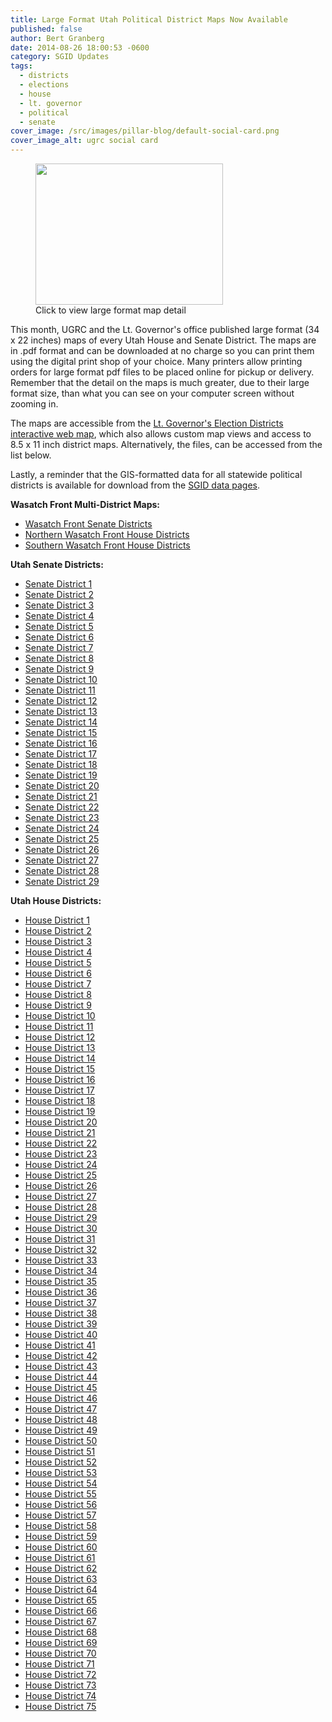 ```yaml
---
title: Large Format Utah Political District Maps Now Available
published: false
author: Bert Granberg
date: 2014-08-26 18:00:53 -0600
category: SGID Updates
tags:
  - districts
  - elections
  - house
  - lt. governor
  - political
  - senate
cover_image: /src/images/pillar-blog/default-social-card.png
cover_image_alt: ugrc social card
---
```


<figure class="caption caption--right"><a href="/images/404.png"><img class="caption__image" src="/images/404.png" alt="" title="district59example" width="300" height="226" /></a><figcaption class="caption__text">Click to view large format map detail</figcaption></figure>This month, UGRC and the Lt. Governor's office published large format (34 x 22 inches) maps of every Utah House and Senate District. The maps are in .pdf format and can be downloaded at no charge so you can print them using the digital print shop of your choice. Many printers allow printing orders for large format pdf files to be placed online for pickup or delivery. Remember that the detail on the maps is much greater, due to their large format size, than what you can see on your computer screen without zooming in.</p>
<p>The maps are accessible from the <a href="https://elections.utah.gov/map/district-maps">Lt. Governor's Election Districts interactive web map</a>, which also allows custom map views and access to 8.5 x 11 inch district maps. Alternatively, the files, can be accessed from the list below. </p>
<p>Lastly, a reminder that the GIS-formatted data for all statewide political districts is available for download from the <a href="/products/sgid/political/">SGID data pages</a>.</p>
<p><strong>Wasatch Front Multi-District Maps:</strong></p>
<ul>
<li><a href='https://elections.utah.gov/Media/Default/Documents/VotingDistrictMaps/LargeFormat/UtahSenateDistricts/SenateDistricts_WasatchFront.pdf'> Wasatch Front Senate Districts</a></li>
<li><a href='https://elections.utah.gov/Media/Default/Documents/VotingDistrictMaps/LargeFormat/UtahHouseDistricts/HouseDistricts_WasatchFrontNorth.pdf'> Northern Wasatch Front House Districts</a></li>
<li><a href='https://elections.utah.gov/Media/Default/Documents/VotingDistrictMaps/LargeFormat/UtahHouseDistricts/HouseDistricts_WasatchFrontSouth.pdf'> Southern Wasatch Front House Districts</a></li>
</ul>
<p><strong>Utah Senate Districts:</strong></p>
<ul>
<li><a href='https://elections.utah.gov/Media/Default/Documents/VotingDistrictMaps/LargeFormat/UtahSenateDistricts/SenateDistrict1.pdf'> Senate District 1</a></li>
<li><a href='https://elections.utah.gov/Media/Default/Documents/VotingDistrictMaps/LargeFormat/UtahSenateDistricts/SenateDistrict2.pdf'> Senate District 2</a></li>
<li><a href='https://elections.utah.gov/Media/Default/Documents/VotingDistrictMaps/LargeFormat/UtahSenateDistricts/SenateDistrict3.pdf'> Senate District 3</a></li>
<li><a href='https://elections.utah.gov/Media/Default/Documents/VotingDistrictMaps/LargeFormat/UtahSenateDistricts/SenateDistrict4.pdf'> Senate District 4</a></li>
<li><a href='https://elections.utah.gov/Media/Default/Documents/VotingDistrictMaps/LargeFormat/UtahSenateDistricts/SenateDistrict5.pdf'> Senate District 5</a></li>
<li><a href='https://elections.utah.gov/Media/Default/Documents/VotingDistrictMaps/LargeFormat/UtahSenateDistricts/SenateDistrict6.pdf'> Senate District 6</a></li>
<li><a href='https://elections.utah.gov/Media/Default/Documents/VotingDistrictMaps/LargeFormat/UtahSenateDistricts/SenateDistrict7.pdf'> Senate District 7</a></li>
<li><a href='https://elections.utah.gov/Media/Default/Documents/VotingDistrictMaps/LargeFormat/UtahSenateDistricts/SenateDistrict8.pdf'> Senate District 8</a></li>
<li><a href='https://elections.utah.gov/Media/Default/Documents/VotingDistrictMaps/LargeFormat/UtahSenateDistricts/SenateDistrict9.pdf'> Senate District 9</a></li>
<li><a href='https://elections.utah.gov/Media/Default/Documents/VotingDistrictMaps/LargeFormat/UtahSenateDistricts/SenateDistrict10.pdf'> Senate District 10</a></li>
<li><a href='https://elections.utah.gov/Media/Default/Documents/VotingDistrictMaps/LargeFormat/UtahSenateDistricts/SenateDistrict11.pdf'> Senate District 11</a></li>
<li><a href='https://elections.utah.gov/Media/Default/Documents/VotingDistrictMaps/LargeFormat/UtahSenateDistricts/SenateDistrict12.pdf'> Senate District 12</a></li>
<li><a href='https://elections.utah.gov/Media/Default/Documents/VotingDistrictMaps/LargeFormat/UtahSenateDistricts/SenateDistrict13.pdf'> Senate District 13</a></li>
<li><a href='https://elections.utah.gov/Media/Default/Documents/VotingDistrictMaps/LargeFormat/UtahSenateDistricts/SenateDistrict14.pdf'> Senate District 14</a></li>
<li><a href='https://elections.utah.gov/Media/Default/Documents/VotingDistrictMaps/LargeFormat/UtahSenateDistricts/SenateDistrict15.pdf'> Senate District 15</a></li>
<li><a href='https://elections.utah.gov/Media/Default/Documents/VotingDistrictMaps/LargeFormat/UtahSenateDistricts/SenateDistrict16.pdf'> Senate District 16</a></li>
<li><a href='https://elections.utah.gov/Media/Default/Documents/VotingDistrictMaps/LargeFormat/UtahSenateDistricts/SenateDistrict17.pdf'> Senate District 17</a></li>
<li><a href='https://elections.utah.gov/Media/Default/Documents/VotingDistrictMaps/LargeFormat/UtahSenateDistricts/SenateDistrict18.pdf'> Senate District 18</a></li>
<li><a href='https://elections.utah.gov/Media/Default/Documents/VotingDistrictMaps/LargeFormat/UtahSenateDistricts/SenateDistrict19.pdf'> Senate District 19</a></li>
<li><a href='https://elections.utah.gov/Media/Default/Documents/VotingDistrictMaps/LargeFormat/UtahSenateDistricts/SenateDistrict20.pdf'> Senate District 20</a></li>
<li><a href='https://elections.utah.gov/Media/Default/Documents/VotingDistrictMaps/LargeFormat/UtahSenateDistricts/SenateDistrict21.pdf'> Senate District 21</a></li>
<li><a href='https://elections.utah.gov/Media/Default/Documents/VotingDistrictMaps/LargeFormat/UtahSenateDistricts/SenateDistrict22.pdf'> Senate District 22</a></li>
<li><a href='https://elections.utah.gov/Media/Default/Documents/VotingDistrictMaps/LargeFormat/UtahSenateDistricts/SenateDistrict23.pdf'> Senate District 23</a></li>
<li><a href='https://elections.utah.gov/Media/Default/Documents/VotingDistrictMaps/LargeFormat/UtahSenateDistricts/SenateDistrict24.pdf'> Senate District 24</a></li>
<li><a href='https://elections.utah.gov/Media/Default/Documents/VotingDistrictMaps/LargeFormat/UtahSenateDistricts/SenateDistrict25.pdf'> Senate District 25</a></li>
<li><a href='https://elections.utah.gov/Media/Default/Documents/VotingDistrictMaps/LargeFormat/UtahSenateDistricts/SenateDistrict26.pdf'> Senate District 26</a></li>
<li><a href='https://elections.utah.gov/Media/Default/Documents/VotingDistrictMaps/LargeFormat/UtahSenateDistricts/SenateDistrict27.pdf'> Senate District 27</a></li>
<li><a href='https://elections.utah.gov/Media/Default/Documents/VotingDistrictMaps/LargeFormat/UtahSenateDistricts/SenateDistrict28.pdf'> Senate District 28</a></li>
<li><a href='https://elections.utah.gov/Media/Default/Documents/VotingDistrictMaps/LargeFormat/UtahSenateDistricts/SenateDistrict29.pdf'> Senate District 29</a></li>
</ul>
<p><strong>Utah House Districts:</strong></p>
<ul>
<li><a href='https://elections.utah.gov/Media/Default/Documents/VotingDistrictMaps/LargeFormat/UtahHouseDistricts/HouseDistrict1.pdf'> House District 1</a></li>
<li><a href='https://elections.utah.gov/Media/Default/Documents/VotingDistrictMaps/LargeFormat/UtahHouseDistricts/HouseDistrict2.pdf'> House District 2</a></li>
<li><a href='https://elections.utah.gov/Media/Default/Documents/VotingDistrictMaps/LargeFormat/UtahHouseDistricts/HouseDistrict3.pdf'> House District 3</a></li>
<li><a href='https://elections.utah.gov/Media/Default/Documents/VotingDistrictMaps/LargeFormat/UtahHouseDistricts/HouseDistrict4.pdf'> House District 4</a></li>
<li><a href='https://elections.utah.gov/Media/Default/Documents/VotingDistrictMaps/LargeFormat/UtahHouseDistricts/HouseDistrict5.pdf'> House District 5</a></li>
<li><a href='https://elections.utah.gov/Media/Default/Documents/VotingDistrictMaps/LargeFormat/UtahHouseDistricts/HouseDistrict6.pdf'> House District 6</a></li>
<li><a href='https://elections.utah.gov/Media/Default/Documents/VotingDistrictMaps/LargeFormat/UtahHouseDistricts/HouseDistrict7.pdf'> House District 7</a></li>
<li><a href='https://elections.utah.gov/Media/Default/Documents/VotingDistrictMaps/LargeFormat/UtahHouseDistricts/HouseDistrict8.pdf'> House District 8</a></li>
<li><a href='https://elections.utah.gov/Media/Default/Documents/VotingDistrictMaps/LargeFormat/UtahHouseDistricts/HouseDistrict9.pdf'> House District 9</a></li>
<li><a href='https://elections.utah.gov/Media/Default/Documents/VotingDistrictMaps/LargeFormat/UtahHouseDistricts/HouseDistrict10.pdf'> House District 10</a></li>
<li><a href='https://elections.utah.gov/Media/Default/Documents/VotingDistrictMaps/LargeFormat/UtahHouseDistricts/HouseDistrict11.pdf'> House District 11</a></li>
<li><a href='https://elections.utah.gov/Media/Default/Documents/VotingDistrictMaps/LargeFormat/UtahHouseDistricts/HouseDistrict12.pdf'> House District 12</a></li>
<li><a href='https://elections.utah.gov/Media/Default/Documents/VotingDistrictMaps/LargeFormat/UtahHouseDistricts/HouseDistrict13.pdf'> House District 13</a></li>
<li><a href='https://elections.utah.gov/Media/Default/Documents/VotingDistrictMaps/LargeFormat/UtahHouseDistricts/HouseDistrict14.pdf'> House District 14</a></li>
<li><a href='https://elections.utah.gov/Media/Default/Documents/VotingDistrictMaps/LargeFormat/UtahHouseDistricts/HouseDistrict15.pdf'> House District 15</a></li>
<li><a href='https://elections.utah.gov/Media/Default/Documents/VotingDistrictMaps/LargeFormat/UtahHouseDistricts/HouseDistrict16.pdf'> House District 16</a></li>
<li><a href='https://elections.utah.gov/Media/Default/Documents/VotingDistrictMaps/LargeFormat/UtahHouseDistricts/HouseDistrict17.pdf'> House District 17</a></li>
<li><a href='https://elections.utah.gov/Media/Default/Documents/VotingDistrictMaps/LargeFormat/UtahHouseDistricts/HouseDistrict18.pdf'> House District 18</a></li>
<li><a href='https://elections.utah.gov/Media/Default/Documents/VotingDistrictMaps/LargeFormat/UtahHouseDistricts/HouseDistrict19.pdf'> House District 19</a></li>
<li><a href='https://elections.utah.gov/Media/Default/Documents/VotingDistrictMaps/LargeFormat/UtahHouseDistricts/HouseDistrict20.pdf'> House District 20</a></li>
<li><a href='https://elections.utah.gov/Media/Default/Documents/VotingDistrictMaps/LargeFormat/UtahHouseDistricts/HouseDistrict21.pdf'> House District 21</a></li>
<li><a href='https://elections.utah.gov/Media/Default/Documents/VotingDistrictMaps/LargeFormat/UtahHouseDistricts/HouseDistrict22.pdf'> House District 22</a></li>
<li><a href='https://elections.utah.gov/Media/Default/Documents/VotingDistrictMaps/LargeFormat/UtahHouseDistricts/HouseDistrict23.pdf'> House District 23</a></li>
<li><a href='https://elections.utah.gov/Media/Default/Documents/VotingDistrictMaps/LargeFormat/UtahHouseDistricts/HouseDistrict24.pdf'> House District 24</a></li>
<li><a href='https://elections.utah.gov/Media/Default/Documents/VotingDistrictMaps/LargeFormat/UtahHouseDistricts/HouseDistrict25.pdf'> House District 25</a></li>
<li><a href='https://elections.utah.gov/Media/Default/Documents/VotingDistrictMaps/LargeFormat/UtahHouseDistricts/HouseDistrict26.pdf'> House District 26</a></li>
<li><a href='https://elections.utah.gov/Media/Default/Documents/VotingDistrictMaps/LargeFormat/UtahHouseDistricts/HouseDistrict27.pdf'> House District 27</a></li>
<li><a href='https://elections.utah.gov/Media/Default/Documents/VotingDistrictMaps/LargeFormat/UtahHouseDistricts/HouseDistrict28.pdf'> House District 28</a></li>
<li><a href='https://elections.utah.gov/Media/Default/Documents/VotingDistrictMaps/LargeFormat/UtahHouseDistricts/HouseDistrict29.pdf'> House District 29</a></li>
<li><a href='https://elections.utah.gov/Media/Default/Documents/VotingDistrictMaps/LargeFormat/UtahHouseDistricts/HouseDistrict30.pdf'> House District 30</a></li>
<li><a href='https://elections.utah.gov/Media/Default/Documents/VotingDistrictMaps/LargeFormat/UtahHouseDistricts/HouseDistrict31.pdf'> House District 31</a></li>
<li><a href='https://elections.utah.gov/Media/Default/Documents/VotingDistrictMaps/LargeFormat/UtahHouseDistricts/HouseDistrict32.pdf'> House District 32</a></li>
<li><a href='https://elections.utah.gov/Media/Default/Documents/VotingDistrictMaps/LargeFormat/UtahHouseDistricts/HouseDistrict33.pdf'> House District 33</a></li>
<li><a href='https://elections.utah.gov/Media/Default/Documents/VotingDistrictMaps/LargeFormat/UtahHouseDistricts/HouseDistrict34.pdf'> House District 34</a></li>
<li><a href='https://elections.utah.gov/Media/Default/Documents/VotingDistrictMaps/LargeFormat/UtahHouseDistricts/HouseDistrict35.pdf'> House District 35</a></li>
<li><a href='https://elections.utah.gov/Media/Default/Documents/VotingDistrictMaps/LargeFormat/UtahHouseDistricts/HouseDistrict36.pdf'> House District 36</a></li>
<li><a href='https://elections.utah.gov/Media/Default/Documents/VotingDistrictMaps/LargeFormat/UtahHouseDistricts/HouseDistrict37.pdf'> House District 37</a></li>
<li><a href='https://elections.utah.gov/Media/Default/Documents/VotingDistrictMaps/LargeFormat/UtahHouseDistricts/HouseDistrict38.pdf'> House District 38</a></li>
<li><a href='https://elections.utah.gov/Media/Default/Documents/VotingDistrictMaps/LargeFormat/UtahHouseDistricts/HouseDistrict39.pdf'> House District 39</a></li>
<li><a href='https://elections.utah.gov/Media/Default/Documents/VotingDistrictMaps/LargeFormat/UtahHouseDistricts/HouseDistrict40.pdf'> House District 40</a></li>
<li><a href='https://elections.utah.gov/Media/Default/Documents/VotingDistrictMaps/LargeFormat/UtahHouseDistricts/HouseDistrict41.pdf'> House District 41</a></li>
<li><a href='https://elections.utah.gov/Media/Default/Documents/VotingDistrictMaps/LargeFormat/UtahHouseDistricts/HouseDistrict42.pdf'> House District 42</a></li>
<li><a href='https://elections.utah.gov/Media/Default/Documents/VotingDistrictMaps/LargeFormat/UtahHouseDistricts/HouseDistrict43.pdf'> House District 43</a></li>
<li><a href='https://elections.utah.gov/Media/Default/Documents/VotingDistrictMaps/LargeFormat/UtahHouseDistricts/HouseDistrict44.pdf'> House District 44</a></li>
<li><a href='https://elections.utah.gov/Media/Default/Documents/VotingDistrictMaps/LargeFormat/UtahHouseDistricts/HouseDistrict45.pdf'> House District 45</a></li>
<li><a href='https://elections.utah.gov/Media/Default/Documents/VotingDistrictMaps/LargeFormat/UtahHouseDistricts/HouseDistrict46.pdf'> House District 46</a></li>
<li><a href='https://elections.utah.gov/Media/Default/Documents/VotingDistrictMaps/LargeFormat/UtahHouseDistricts/HouseDistrict47.pdf'> House District 47</a></li>
<li><a href='https://elections.utah.gov/Media/Default/Documents/VotingDistrictMaps/LargeFormat/UtahHouseDistricts/HouseDistrict48.pdf'> House District 48</a></li>
<li><a href='https://elections.utah.gov/Media/Default/Documents/VotingDistrictMaps/LargeFormat/UtahHouseDistricts/HouseDistrict49.pdf'> House District 49</a></li>
<li><a href='https://elections.utah.gov/Media/Default/Documents/VotingDistrictMaps/LargeFormat/UtahHouseDistricts/HouseDistrict50.pdf'> House District 50</a></li>
<li><a href='https://elections.utah.gov/Media/Default/Documents/VotingDistrictMaps/LargeFormat/UtahHouseDistricts/HouseDistrict51.pdf'> House District 51</a></li>
<li><a href='https://elections.utah.gov/Media/Default/Documents/VotingDistrictMaps/LargeFormat/UtahHouseDistricts/HouseDistrict52.pdf'> House District 52</a></li>
<li><a href='https://elections.utah.gov/Media/Default/Documents/VotingDistrictMaps/LargeFormat/UtahHouseDistricts/HouseDistrict53.pdf'> House District 53</a></li>
<li><a href='https://elections.utah.gov/Media/Default/Documents/VotingDistrictMaps/LargeFormat/UtahHouseDistricts/HouseDistrict54.pdf'> House District 54</a></li>
<li><a href='https://elections.utah.gov/Media/Default/Documents/VotingDistrictMaps/LargeFormat/UtahHouseDistricts/HouseDistrict55.pdf'> House District 55</a></li>
<li><a href='https://elections.utah.gov/Media/Default/Documents/VotingDistrictMaps/LargeFormat/UtahHouseDistricts/HouseDistrict56.pdf'> House District 56</a></li>
<li><a href='https://elections.utah.gov/Media/Default/Documents/VotingDistrictMaps/LargeFormat/UtahHouseDistricts/HouseDistrict57.pdf'> House District 57</a></li>
<li><a href='https://elections.utah.gov/Media/Default/Documents/VotingDistrictMaps/LargeFormat/UtahHouseDistricts/HouseDistrict58.pdf'> House District 58</a></li>
<li><a href='https://elections.utah.gov/Media/Default/Documents/VotingDistrictMaps/LargeFormat/UtahHouseDistricts/HouseDistrict59.pdf'> House District 59</a></li>
<li><a href='https://elections.utah.gov/Media/Default/Documents/VotingDistrictMaps/LargeFormat/UtahHouseDistricts/HouseDistrict60.pdf'> House District 60</a></li>
<li><a href='https://elections.utah.gov/Media/Default/Documents/VotingDistrictMaps/LargeFormat/UtahHouseDistricts/HouseDistrict61.pdf'> House District 61</a></li>
<li><a href='https://elections.utah.gov/Media/Default/Documents/VotingDistrictMaps/LargeFormat/UtahHouseDistricts/HouseDistrict62.pdf'> House District 62</a></li>
<li><a href='https://elections.utah.gov/Media/Default/Documents/VotingDistrictMaps/LargeFormat/UtahHouseDistricts/HouseDistrict63.pdf'> House District 63</a></li>
<li><a href='https://elections.utah.gov/Media/Default/Documents/VotingDistrictMaps/LargeFormat/UtahHouseDistricts/HouseDistrict64.pdf'> House District 64</a></li>
<li><a href='https://elections.utah.gov/Media/Default/Documents/VotingDistrictMaps/LargeFormat/UtahHouseDistricts/HouseDistrict65.pdf'> House District 65</a></li>
<li><a href='https://elections.utah.gov/Media/Default/Documents/VotingDistrictMaps/LargeFormat/UtahHouseDistricts/HouseDistrict66.pdf'> House District 66</a></li>
<li><a href='https://elections.utah.gov/Media/Default/Documents/VotingDistrictMaps/LargeFormat/UtahHouseDistricts/HouseDistrict67.pdf'> House District 67</a></li>
<li><a href='https://elections.utah.gov/Media/Default/Documents/VotingDistrictMaps/LargeFormat/UtahHouseDistricts/HouseDistrict68.pdf'> House District 68</a></li>
<li><a href='https://elections.utah.gov/Media/Default/Documents/VotingDistrictMaps/LargeFormat/UtahHouseDistricts/HouseDistrict69.pdf'> House District 69</a></li>
<li><a href='https://elections.utah.gov/Media/Default/Documents/VotingDistrictMaps/LargeFormat/UtahHouseDistricts/HouseDistrict70.pdf'> House District 70</a></li>
<li><a href='https://elections.utah.gov/Media/Default/Documents/VotingDistrictMaps/LargeFormat/UtahHouseDistricts/HouseDistrict71.pdf'> House District 71</a></li>
<li><a href='https://elections.utah.gov/Media/Default/Documents/VotingDistrictMaps/LargeFormat/UtahHouseDistricts/HouseDistrict72.pdf'> House District 72</a></li>
<li><a href='https://elections.utah.gov/Media/Default/Documents/VotingDistrictMaps/LargeFormat/UtahHouseDistricts/HouseDistrict73.pdf'> House District 73</a></li>
<li><a href='https://elections.utah.gov/Media/Default/Documents/VotingDistrictMaps/LargeFormat/UtahHouseDistricts/HouseDistrict74.pdf'> House District 74</a></li>
<li><a href='https://elections.utah.gov/Media/Default/Documents/VotingDistrictMaps/LargeFormat/UtahHouseDistricts/HouseDistrict75.pdf'> House District 75</a></li>
</ul>
